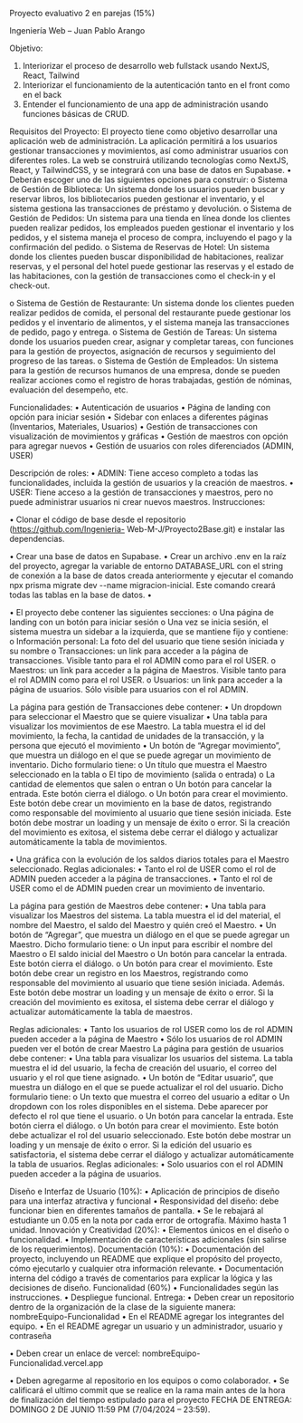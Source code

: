 Proyecto evaluativo 2 en parejas (15%)

Ingeniería Web – Juan Pablo Arango

Objetivo:

1. Interiorizar el proceso de desarrollo web fullstack usando NextJS, React,
   Tailwind
2. Interiorizar el funcionamiento de la autenticación tanto en el front como en
   el back
3. Entender el funcionamiento de una app de administración usando funciones
   básicas de CRUD.

Requisitos del Proyecto:
El proyecto tiene como objetivo desarrollar una aplicación web de
administración. La aplicación permitirá a los usuarios gestionar transacciones y
movimientos, así como administrar usuarios con diferentes roles. La web se
construirá utilizando tecnologías como NextJS, React, y TailwindCSS, y se
integrará con una base de datos en Supabase.
• Deberán escoger uno de las siguientes opciones para construir:
o Sistema de Gestión de Biblioteca: Un sistema donde los usuarios
pueden buscar y reservar libros, los bibliotecarios pueden gestionar el
inventario, y el sistema gestiona las transacciones de préstamo y
devolución.
o Sistema de Gestión de Pedidos: Un sistema para una tienda en línea
donde los clientes pueden realizar pedidos, los empleados pueden
gestionar el inventario y los pedidos, y el sistema maneja el proceso
de compra, incluyendo el pago y la confirmación del pedido.
o Sistema de Reservas de Hotel: Un sistema donde los clientes
pueden buscar disponibilidad de habitaciones, realizar reservas, y el
personal del hotel puede gestionar las reservas y el estado de las
habitaciones, con la gestión de transacciones como el check-in y el
check-out.

o Sistema de Gestión de Restaurante: Un sistema donde los clientes
pueden realizar pedidos de comida, el personal del restaurante puede
gestionar los pedidos y el inventario de alimentos, y el sistema maneja
las transacciones de pedido, pago y entrega.
o Sistema de Gestión de Tareas: Un sistema donde los usuarios
pueden crear, asignar y completar tareas, con funciones para la
gestión de proyectos, asignación de recursos y seguimiento del
progreso de las tareas.
o Sistema de Gestión de Empleados: Un sistema para la gestión de
recursos humanos de una empresa, donde se pueden realizar
acciones como el registro de horas trabajadas, gestión de nóminas,
evaluación del desempeño, etc.

Funcionalidades:
• Autenticación de usuarios
• Página de landing con opción para iniciar sesión
• Sidebar con enlaces a diferentes páginas (Inventarios, Materiales,
Usuarios)
• Gestión de transacciones con visualización de movimientos y gráficas
• Gestión de maestros con opción para agregar nuevos
• Gestión de usuarios con roles diferenciados (ADMIN, USER)

Descripción de roles:
• ADMIN: Tiene acceso completo a todas las funcionalidades, incluida la
gestión de usuarios y la creación de maestros.
• USER: Tiene acceso a la gestión de transacciones y maestros, pero no
puede administrar usuarios ni crear nuevos maestros.
Instrucciones:

• Clonar el código de base desde el repositorio (https://github.com/Ingenieria-
Web-M-J/Proyecto2Base.git) e instalar las dependencias.

• Crear una base de datos en Supabase.
• Crear un archivo .env en la raíz del proyecto, agregar la variable de entorno
DATABASE_URL con el string de conexión a la base de datos creada
anteriormente y ejecutar el comando npx prisma migrate dev --name
migracion-inicial. Este comando creará todas las tablas en la base de datos.
•

• El proyecto debe contener las siguientes secciones:
o Una página de landing con un botón para iniciar sesión
o Una vez se inicia sesión, el sistema muestra un sidebar a la
izquierda, que se mantiene fijo y contiene:
o Información personal: La foto del del usuario que tiene sesión
iniciada y su nombre
o Transacciones: un link para acceder a la página de transacciones.
Visible tanto para el rol ADMIN como para el rol USER.
o Maestros: un link para acceder a la página de Maestros. Visible tanto
para el rol ADMIN como para el rol USER.
o Usuarios: un link para acceder a la página de usuarios. Sólo visible
para usuarios con el rol ADMIN.

La página para gestión de Transacciones debe contener:
• Un dropdown para seleccionar el Maestro que se quiere visualizar
• Una tabla para visualizar los movimientos de ese Maestro. La tabla muestra
el id del movimiento, la fecha, la cantidad de unidades de la transacción, y
la persona que ejecutó el movimiento
• Un botón de “Agregar movimiento”, que muestra un diálogo en el que se
puede agregar un movimiento de inventario. Dicho formulario tiene:
o Un título que muestra el Maestro seleccionado en la tabla
o El tipo de movimiento (salida o entrada)
o La cantidad de elementos que salen o entran
o Un botón para cancelar la entrada. Este botón cierra el diálogo.
o Un botón para crear el movimiento. Este botón debe crear un
movimiento en la base de datos, registrando como responsable del
movimiento al usuario que tiene sesión iniciada. Este botón debe
mostrar un loading y un mensaje de éxito o error. Si la creación del
movimiento es exitosa, el sistema debe cerrar el diálogo y actualizar
automáticamente la tabla de movimientos.

• Una gráfica con la evolución de los saldos diarios totales para el Maestro
seleccionado.
Reglas adicionales:
• Tanto el rol de USER como el rol de ADMIN pueden acceder a la página
de transacciones.
• Tanto el rol de USER como el de ADMIN pueden crear un movimiento de
inventario.

La página para gestión de Maestros debe contener:
• Una tabla para visualizar los Maestros del sistema. La tabla muestra el id
del material, el nombre del Maestro, el saldo del Maestro y quién creó el
Maestro.
• Un botón de “Agregar”, que muestra un diálogo en el que se puede agregar
un Maestro. Dicho formulario tiene:
o Un input para escribir el nombre del Maestro
o El saldo inicial del Maestro
o Un botón para cancelar la entrada. Este botón cierra el diálogo.
o Un botón para crear el movimiento. Este botón debe crear un registro
en los Maestros, registrando como responsable del movimiento al
usuario que tiene sesión iniciada. Además. Este botón debe mostrar
un loading y un mensaje de éxito o error. Si la creación del
movimiento es exitosa, el sistema debe cerrar el diálogo y actualizar
automáticamente la tabla de maestros.

Reglas adicionales:
• Tanto los usuarios de rol USER como los de rol ADMIN pueden acceder a la
página de Maestro
• Sólo los usuarios de rol ADMIN pueden ver el botón de crear Maestro
La página para gestión de usuarios debe contener:
• Una tabla para visualizar los usuarios del sistema. La tabla muestra el id del
usuario, la fecha de creación del usuario, el correo del usuario y el rol que
tiene asignado.
• Un botón de “Editar usuario”, que muestra un diálogo en el que se puede
actualizar el rol del usuario. Dicho formulario tiene:
o Un texto que muestra el correo del usuario a editar
o Un dropdown con los roles disponibles en el sistema. Debe aparecer
por defecto el rol que tiene el usuario.
o Un botón para cancelar la entrada. Este botón cierra el diálogo.
o Un botón para crear el movimiento. Este botón debe actualizar el rol
del usuario seleccionado. Este botón debe mostrar un loading y un
mensaje de éxito o error. Si la edición del usuario es satisfactoria, el
sistema debe cerrar el diálogo y actualizar automáticamente la tabla
de usuarios.
Reglas adicionales:
• Solo usuarios con el rol ADMIN pueden acceder a la página de usuarios.

Diseño e Interfaz de Usuario (10%):
• Aplicación de principios de diseño para una interfaz atractiva y funcional
• Responsividad del diseño: debe funcionar bien en diferentes tamaños de
pantalla.
• Se le rebajará al estudiante un 0.05 en la nota por cada error de ortografía.
Máximo hasta 1 unidad.
Innovación y Creatividad (20%):
• Elementos únicos en el diseño o funcionalidad.
• Implementación de características adicionales (sin salirse de los
requerimientos).
Documentación (10%):
• Documentación del proyecto, incluyendo un README que explique el
propósito del proyecto, cómo ejecutarlo y cualquier otra información
relevante.
• Documentación interna del código a través de comentarios para explicar la
lógica y las decisiones de diseño.
Funcionalidad (60%)
• Funcionalidades según las instrucciones.
• Despliegue funcional.
Entrega:
• Deben crear un repositorio dentro de la organización de la clase de la
siguiente manera: nombreEquipo-Funcionalidad
• En el README agregar los integrantes del equipo.
• En el README agregar un usuario y un administrador, usuario y contraseña

• Deben crear un enlace de vercel: nombreEquipo-
Funcionalidad.vercel.app

• Deben agregarme al repositorio en los equipos o como colaborador.
• Se calificará el ultimo commit que se realice en la rama main antes de la hora
de finalización del tiempo estipulado para el proyecto
FECHA DE ENTREGA: DOMINGO 2 DE JUNIO 11:59
PM (7/04/2024 – 23:59).
